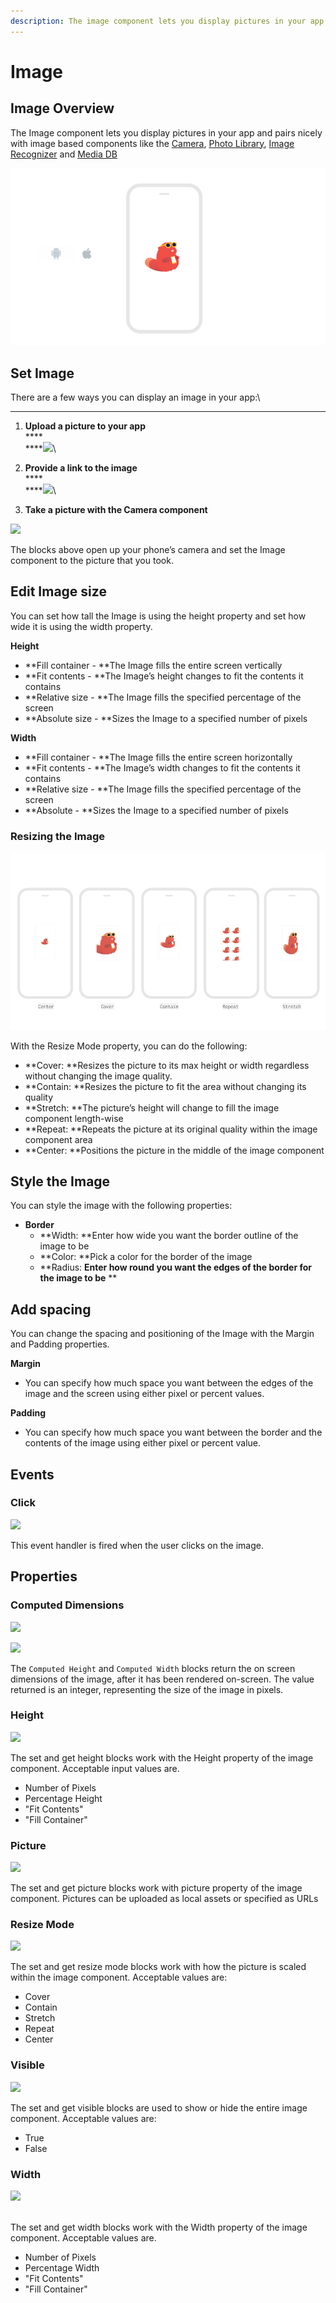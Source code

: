 ```yaml
---
description: The image component lets you display pictures in your app.
---
```


# Image

## Image Overview

The Image component lets you display pictures in your app and pairs nicely with image based components like the [Camera](camera.md), [Photo Library](photo-library.md), [Image Recognizer](image-recognizer.md) and [Media DB](media-db.md)

![](.gitbook/assets/image-fig-1.png)

## Set Image

There are a few ways you can display an image in your app:\
****

1. **Upload a picture to your app**\
   ****\
   ****![](https://lh3.googleusercontent.com/q4lZ\_0EQDXPqxKesgd0G61kHJBrFWxqGkZWJpBw6Bz3qy39OdFVIN-JtL1f-fiJsBnGYD0Y8QFGlEbMnC9PewzAe0jHO7LhXh60vkt3-x0za-r-VIKyvPJfMfu7EACxpHKyYkX4T)\

2. **Provide a link to the image**\
   ****\
   ****![](https://lh6.googleusercontent.com/Qgxd14OTm3vZowwQsZ6-2uE2UozbUonGywxOOkr3Pozhia7jNDIw9\_o-1CxsfEtynzkusC87RG9sCIcfsvzQ\_3YGDvN6nZcG1hOVGbFhdQRN2FHmPQbYEBYgNDfFgL2v3x2kAauW)\

3. **Take a picture with the Camera component**

![](.gitbook/assets/take\_photo.png)

The blocks above open up your phone’s camera and set the Image component to the picture that you took.&#x20;

## Edit Image size

You can set how tall the Image is using the height property and set how wide it is using the width property.

**Height**

* **Fill container - **The Image fills the entire screen vertically
* **Fit contents - **The Image’s height changes to fit the contents it contains
* **Relative size - **The Image fills the specified percentage of the screen
* **Absolute size - **Sizes the Image to a specified number of pixels

**Width**

* **Fill container - **The Image fills the entire screen horizontally
* **Fit contents - **The Image’s width changes to fit the contents it contains
* **Relative size - **The Image fills the specified percentage of the screen
* **Absolute - **Sizes the Image to a specified number of pixels



### Resizing the Image

![](.gitbook/assets/image-fig-3.png)

With the Resize Mode property, you can do the following:

* **Cover: **Resizes the picture to its max height or width regardless without changing the image quality.
* **Contain: **Resizes the picture to fit the area without changing its quality
* **Stretch: **The picture’s height will change to fill the image component length-wise
* **Repeat: **Repeats the picture at its original quality within the image component area
* **Center: **Positions the picture in the middle of the image component

## Style the Image

You can style the image with the following properties:

* **Border**
  * **Width: **Enter how wide you want the border outline of the image to be&#x20;
  * **Color: **Pick a color for the border of the image
  * **Radius: **Enter how round you want the edges of the border for the image to be** **

## Add spacing

You can change the spacing and positioning of the Image with the Margin and Padding properties.

**Margin**

* You can specify how much space you want between the edges of the image and the screen using either pixel or percent values.

**Padding**

* You can specify how much space you want between the border and the contents of the image using either pixel or percent value.&#x20;

## Events

### Click

![](.gitbook/assets/image\_click.png)

This event handler is fired when the user clicks on the image.

## Properties

### Computed Dimensions

![](<.gitbook/assets/screen-shot-2021-04-08-at-4.19.37-pm-copy (2).jpg>)

![](<.gitbook/assets/screen-shot-2021-04-08-at-4.19.37-pm-copy (1).jpg>)

The `Computed Height` and `Computed Width` blocks return the on screen dimensions of the image, after it has been rendered on-screen. The value returned is an integer, representing the size of the image in pixels.

### Height&#x20;

![](<.gitbook/assets/screen-shot-2021-04-08-at-4.19.37-pm-copy (3).jpg>)

The set and get height blocks work with the Height property of the image component. Acceptable input values are.&#x20;

* Number of Pixels
* Percentage Height
* "Fit Contents"
* "Fill Container"

### Picture&#x20;

![](.gitbook/assets/picture.png)

The set and get picture blocks work with picture property of the image component. Pictures can be uploaded as local assets or specified as URLs&#x20;

### Resize Mode&#x20;

![](<.gitbook/assets/resize\_mode (1).png>)

The set and get resize mode blocks work with how the picture is scaled within the image component. Acceptable values are:

* Cover
* Contain
* Stretch
* Repeat
* Center

### Visible&#x20;

![](<.gitbook/assets/visible (12).png>)

The set and get visible blocks are used to show or hide the entire image component. Acceptable values are:

* True
* False

### Width

![](.gitbook/assets/screen-shot-2021-04-08-at-4.19.37-pm-copy.jpg)

\
The set and get width blocks work with the Width property of the image component. Acceptable values are.‌

* Number of Pixels
* Percentage Width
* "Fit Contents"
* "Fill Container"

